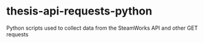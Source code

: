 # thesis-api-requests-python
Python scripts used to collect data from the SteamWorks API and other GET requests

